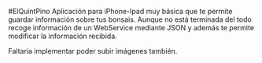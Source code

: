 #ElQuintPino
Aplicación para iPhone-Ipad muy básica que te permite guardar información sobre tus bonsais. Aunque no está terminada del todo recoge información de un WebService mediante JSON y además te permite modificar la información recibida.

Faltaria implementar poder subir imágenes también.